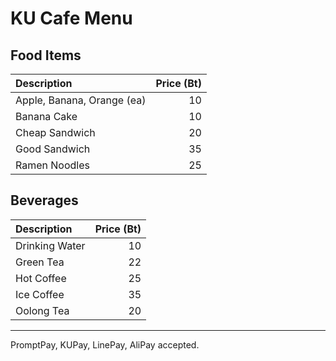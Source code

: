 # KU Cafe Menu

## Food Items

| Description                | Price (Bt) |
|:---------------------------|-----:|
| Apple, Banana, Orange (ea) |  10  |
| Banana Cake                |  10  |
| Cheap Sandwich             |  20  |
| Good Sandwich              |  35  |
| Ramen Noodles              |  25  |

## Beverages

| Description                | Price (Bt) |
|:---------------------------|-----:|
| Drinking Water             |  10  |
| Green Tea                  |  22  |
| Hot Coffee                 |  25  |
| Ice Coffee                 |  35  |
| Oolong Tea                 |  20  |


---

PromptPay, KUPay, LinePay, AliPay accepted.
